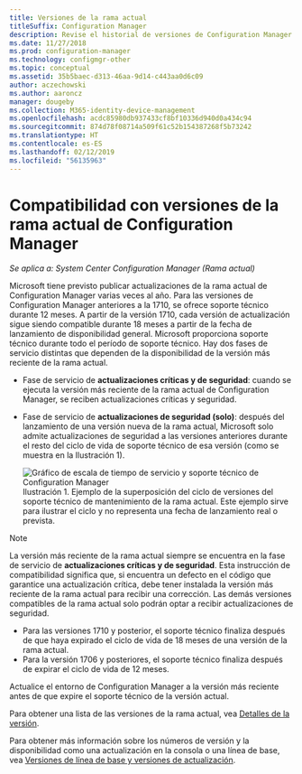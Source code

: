 ```yaml
---
title: Versiones de la rama actual
titleSuffix: Configuration Manager
description: Revise el historial de versiones de Configuration Manager y obtenga información sobre las fases del servicio ofrecido.
ms.date: 11/27/2018
ms.prod: configuration-manager
ms.technology: configmgr-other
ms.topic: conceptual
ms.assetid: 35b5baec-d313-46aa-9d14-c443aa0d6c09
author: aczechowski
ms.author: aaroncz
manager: dougeby
ms.collection: M365-identity-device-management
ms.openlocfilehash: acdc85980db937433cf8bf10336d940d0a434c94
ms.sourcegitcommit: 874d78f08714a509f61c52b154387268f5b73242
ms.translationtype: HT
ms.contentlocale: es-ES
ms.lasthandoff: 02/12/2019
ms.locfileid: "56135963"
---
```

# <a name="support-for-configuration-manager-current-branch-versions"></a>Compatibilidad con versiones de la rama actual de Configuration Manager

*Se aplica a: System Center Configuration Manager (Rama actual)*

Microsoft tiene previsto publicar actualizaciones de la rama actual de Configuration Manager varias veces al año. Para las versiones de Configuration Manager anteriores a la 1710, se ofrece soporte técnico durante 12 meses. A partir de la versión 1710, cada versión de actualización sigue siendo compatible durante 18 meses a partir de la fecha de lanzamiento de disponibilidad general. Microsoft proporciona soporte técnico durante todo el período de soporte técnico. Hay dos fases de servicio distintas que dependen de la disponibilidad de la versión más reciente de la rama actual.  

- Fase de servicio de **actualizaciones críticas y de seguridad**: cuando se ejecuta la versión más reciente de la rama actual de Configuration Manager, se reciben actualizaciones críticas y seguridad.  

- Fase de servicio de **actualizaciones de seguridad (solo)**: después del lanzamiento de una versión nueva de la rama actual, Microsoft solo admite actualizaciones de seguridad a las versiones anteriores durante el resto del ciclo de vida de soporte técnico de esa versión (como se muestra en la Ilustración 1).  

  ![Gráfico de escala de tiempo de servicio y soporte técnico de Configuration Manager](media/CM_Servicing_support_timeline1.png)  
  Ilustración 1. Ejemplo de la superposición del ciclo de versiones del soporte técnico de mantenimiento de la rama actual. Este ejemplo sirve para ilustrar el ciclo y no representa una fecha de lanzamiento real o prevista.

> [!NOTE]  
>  La versión más reciente de la rama actual siempre se encuentra en la fase de servicio de **actualizaciones críticas y de seguridad**. Esta instrucción de compatibilidad significa que, si encuentra un defecto en el código que garantice una actualización crítica, debe tener instalada la versión más reciente de la rama actual para recibir una corrección. Las demás versiones compatibles de la rama actual solo podrán optar a recibir actualizaciones de seguridad.
> - Para las versiones 1710 y posterior, el soporte técnico finaliza después de que haya expirado el ciclo de vida de 18 meses de una versión de la rama actual.
> - Para la versión 1706 y posteriores, el soporte técnico finaliza después de expirar el ciclo de vida de 12 meses.
> 
> Actualice el entorno de Configuration Manager a la versión más reciente antes de que expire el soporte técnico de la versión actual.

Para obtener una lista de las versiones de la rama actual, vea [Detalles de la versión](/sccm/core/servers/manage/updates#version-details).

Para obtener más información sobre los números de versión y la disponibilidad como una actualización en la consola o una línea de base, vea [Versiones de línea de base y versiones de actualización](/sccm/core/servers/manage/updates#a-namebkmkbaselinesa-baseline-and-update-versions).
